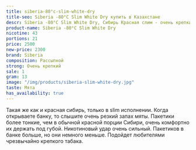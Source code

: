 ```yaml
---
title: siberia-80°c-slim-white-dry
title-seo: Siberia -80°C Slim White Dry купить в Казахстане
descr: Siberia -80°C Slim White Dry, Сибирь Красная слим - очень крепкий, порции очень приятные и много. Самая низкая цена в Казахстане.
product-name: Siberia -80°C Slim White Dry
nicotine: 43
portions: 21
price: 2500
new-price: 2300
brand: Siberia
composition: Рассыпной
strong: Очень крепкий
sale: 1
gram: 13
image: "/img/products/siberia-slim-white-dry.jpg"
taste: Мята
has_availability: true
---
```


Такая же как и красная сибирь, только в slim исполнении. Когда открываете банку, то слышите очень резкий запах мяты. Пакетики более тонкие, чем в обычной красной порции Сибири, очень комфортно их держать под губой. Никотиновый удар очень сильный. Пакетиков в банке больше, но они немного меньше. Подойдет любителями чрезвычайно крепкого табака.